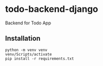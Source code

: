 # todo-backend-django

Backend for Todo App

## Installation

```
python -m venv venv
venv/Scripts/activate
pip install -r requirements.txt
```
